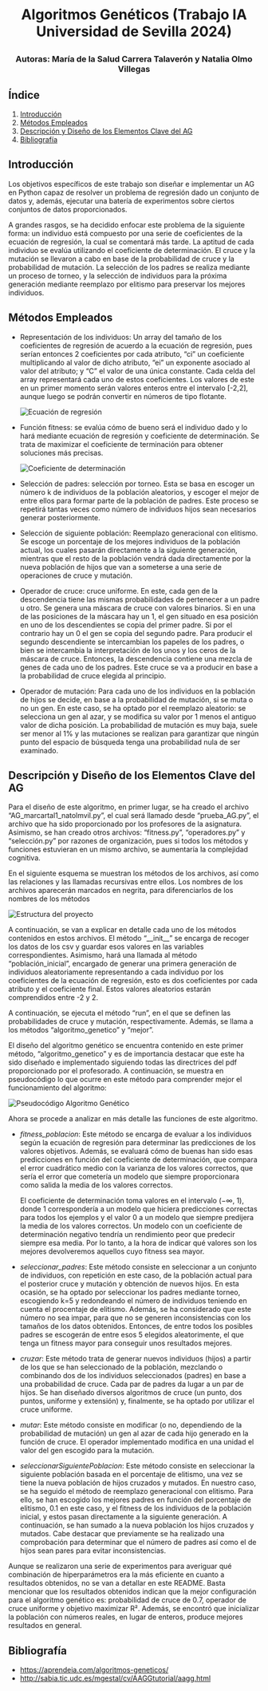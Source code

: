 # <p style="text-align: center;">Algoritmos Genéticos (Trabajo IA Universidad de Sevilla 2024)</p>

### <p style="text-align: center;">Autoras: María de la Salud Carrera Talaverón y Natalia Olmo Villegas</p>

## Índice

1. [Introducción](#id1)
1. [Métodos Empleados](#id2)
1. [Descripción y Diseño de los Elementos Clave del AG](#id3)
1. [Bibliografía](#id4)


<div id='id1'></div>

## Introducción

Los objetivos específicos de este trabajo son diseñar e implementar un AG en Python capaz de resolver un problema de regresión dado un conjunto de datos y, además, ejecutar una batería de experimentos sobre ciertos conjuntos de datos proporcionados.

A grandes rasgos, se ha decidido enfocar este problema de la siguiente forma: un individuo está compuesto por una serie de coeficientes de la ecuación de regresión, la cual se comentará más tarde. La aptitud de cada individuo se evalúa utilizando el coeficiente de determinación. El cruce y la mutación se llevaron a cabo en base de la probabilidad de cruce y la probabilidad de mutación. La selección de los padres se realiza mediante un proceso de torneo, y la selección de individuos para la próxima generación mediante reemplazo por elitismo para preservar los mejores individuos.

<div id='id2'></div>

## Métodos Empleados

- Representación de los individuos: Un array del tamaño de los coeficientes de regresión de acuerdo a la ecuación de regresión, pues serían entonces 2 coeficientes por cada atributo, “ci” un coeficiente multiplicando al valor de dicho atributo, “ei” un exponente asociado al valor del atributo; y “C” el valor de una única constante. Cada celda del array representará cada uno de estos coeficientes. Los valores de este en un primer momento serán valores enteros entre el intervalo [-2,2], aunque luego se podrán convertir en números de tipo flotante.

    ![Ecuación de regresión](img\regresion.png)

- Función fitness: se evalúa cómo de bueno será el individuo dado y lo hará mediante ecuación de regresión y coeficiente de determinación. Se trata de maximizar el coeficiente de terminación para obtener soluciones más precisas.

    ![Coeficiente de determinación](img\coeficiente.png)

- Selección de padres: selección por torneo. Esta se basa en escoger un número k de individuos de la población aleatorios, y escoger el mejor de entre ellos para formar parte de la población de padres. Este proceso se repetirá tantas veces como número de individuos hijos sean necesarios generar posteriormente.

- Selección de siguiente población: Reemplazo generacional con elitismo. Se escoge un porcentaje de los mejores individuos de la población actual, los cuales pasarán directamente a la siguiente generación, mientras que el resto de la población vendrá dada directamente por la nueva población de hijos que van a someterse a una serie de operaciones de cruce y mutación.

- Operador de cruce: cruce uniforme. En este, cada gen de la descendencia tiene las mismas probabilidades de pertenecer a un padre u otro. Se genera una máscara de cruce con valores binarios. Si en una de las posiciones de la máscara hay un 1, el gen situado en esa posición en uno de los descendientes se copia del primer padre. Si por el contrario hay un 0 el gen se copia del segundo padre. Para producir el segundo descendiente se intercambian los papeles de los padres, o bien se intercambia la interpretación de los unos y los ceros de la máscara de cruce. Entonces, la descendencia contiene una mezcla de genes de cada uno de los padres. Este cruce se va a producir en base a la probabilidad de cruce elegida al principio.

- Operador de mutación: Para cada uno de los individuos en la población de hijos se decide, en base a la probabilidad de mutación, si se muta o no un gen. En este caso, se ha optado por el reemplazo aleatorio: se selecciona un gen al azar, y se modifica su valor por 1 menos el antiguo valor de dicha posición. La probabilidad de mutación es muy baja, suele ser menor al 1% y las mutaciones se realizan para garantizar que ningún punto del espacio de búsqueda tenga una probabilidad nula de ser examinado.

<div id='id3'></div>

## Descripción y Diseño de los Elementos Clave del AG

Para el diseño de este algoritmo, en primer lugar, se ha creado el archivo “AG_marcartal1_natolmvil.py”, el cual será llamado desde “prueba_AG.py”, el archivo que ha sido proporcionado por los profesores de la asignatura.
Asimismo, se han creado otros archivos: “fitness.py”, “operadores.py” y “selección.py” por razones de organización, pues si todos los métodos y funciones estuvieran en un mismo archivo, se aumentaría la complejidad cognitiva.

En el siguiente esquema se muestran los métodos de los archivos, así como las relaciones y las llamadas recursivas entre ellos. Los nombres de los archivos aparecerán marcados en negrita, para diferenciarlos de los nombres de los métodos

![Estructura del proyecto](img\estructura.png)

A continuación, se van a explicar en detalle cada uno de los métodos contenidos en estos archivos.
El método “\_\_init__” se encarga de recoger los datos de los csv y guardar esos valores en las variables correspondientes. Asimismo, hará una llamada al método “población_inicial”, encargado de generar una primera generación de individuos aleatoriamente representando a cada individuo por los coeficientes de la ecuación de regresión, esto es dos coeficientes por cada atributo y el coeficiente final. Estos valores aleatorios estarán comprendidos entre -2 y 2. 

A continuación, se ejecuta el método “run”, en el que se definen las probabilidades de cruce y mutación, respectivamente. Además, se llama a los métodos “algoritmo_genetico” y “mejor”.

El diseño del algoritmo genético se encuentra contenido en este primer método, “algoritmo_genetico” y es de importancia destacar que este ha sido diseñado e implementado siguiendo todas las directrices del pdf proporcionado por el profesorado. A continuación, se muestra en pseudocódigo lo que ocurre en este método para comprender mejor el funcionamiento del algoritmo:

![Pseudocódigo Algoritmo Genético](img\pseudocodigo.png)

Ahora se procede a analizar en más detalle las funciones de este algoritmo.
- *fitness_poblacion*: Este método se encarga de evaluar a los individuos según la ecuación de regresión para determinar las predicciones de los valores objetivos. Además, se evaluará cómo de buenas han sido esas predicciones en función del coeficiente de determinación, que compara el error cuadrático medio con la varianza de los valores correctos, que sería el error que cometería un modelo que siempre proporcionara como salida la media de los valores correctos.

    El coeficiente de determinación toma valores en el intervalo (−∞, 1), donde 1 correspondería a un modelo que hiciera predicciones correctas para todos los ejemplos y el valor 0 a un modelo que siempre predijera la media de los valores correctos. Un modelo con un coeficiente de determinación negativo tendría un rendimiento peor que predecir siempre esa media. Por lo tanto, a la hora de indicar qué valores son los mejores devolveremos aquellos cuyo fitness sea mayor.

- *seleccionar_padres*: Este método consiste en seleccionar a un conjunto de individuos, con repetición en este caso, de la población actual para el posterior cruce y mutación y obtención de nuevos hijos. En esta ocasión, se ha optado por seleccionar los padres mediante torneo, escogiendo k=5 y redondeando el número de individuos teniendo en cuenta el procentaje de elitismo. Además, se ha considerado que este número no sea impar, para que no se generen inconsistencias con los tamaños de los datos obtenidos. Entonces, de entre todos los posibles padres se escogerán de entre esos 5 elegidos aleatorimente, el que tenga un fitness mayor para conseguir unos resultados mejores.

- _cruzar_: Este método trata de generar nuevos individuos (hijos) a partir de los que se han seleccionado de la población, mezclando o combinando dos de los individuos seleccionados (padres) en base a una probabilidad de cruce. Cada par de padres da lugar a un par de hijos. Se han diseñado diversos algoritmos de cruce (un punto, dos puntos, uniforme y extensión) y, finalmente, se ha optado por utilizar el cruce uniforme.

- _mutar_: Este método consiste en modificar (o no, dependiendo de la probabilidad de mutación) un gen al azar de cada hijo generado en la función de cruce. El operador implementado modifica en una unidad el valor del gen escogido para la mutación.

- _seleccionarSiguientePoblacion_: Este método consiste en seleccionar la siguiente población basada en el porcentaje de elitismo, una vez se tiene la nueva población de hijos cruzados y mutados. En nuestro caso, se ha seguido el método de  reemplazo generacional con elitismo. Para ello, se han escogido los mejores padres en función del porcentaje de elitismo, 0.1 en este caso, y el fitness de los individuos de la población inicial, y estos pasan directamente a la siguiente generación. A continuación, se han sumado a la nueva población los hijos cruzados y mutados. Cabe destacar que previamente se ha realizado una comprobación para determinar que el número de padres así como el de hijos sean pares para evitar inconsistencias.

Aunque se realizaron una serie de experimentos para averiguar qué combinación de hiperparámetros era la más eficiente en cuanto a resultados obtenidos, no se van a detallar en este README. Basta mencionar que los resultados obtenidos indican que la mejor configuración para el algoritmo genético es: probabilidad de cruce de 0.7, operador de cruce uniforme y objetivo maximizar R². Además, se encontró que inicializar la población con números reales, en lugar de enteros, produce mejores resultados en general.


<div id='id4'></div>

## Bibliografía

- https://aprendeia.com/algoritmos-geneticos/
- http://sabia.tic.udc.es/mgestal/cv/AAGGtutorial/aagg.html